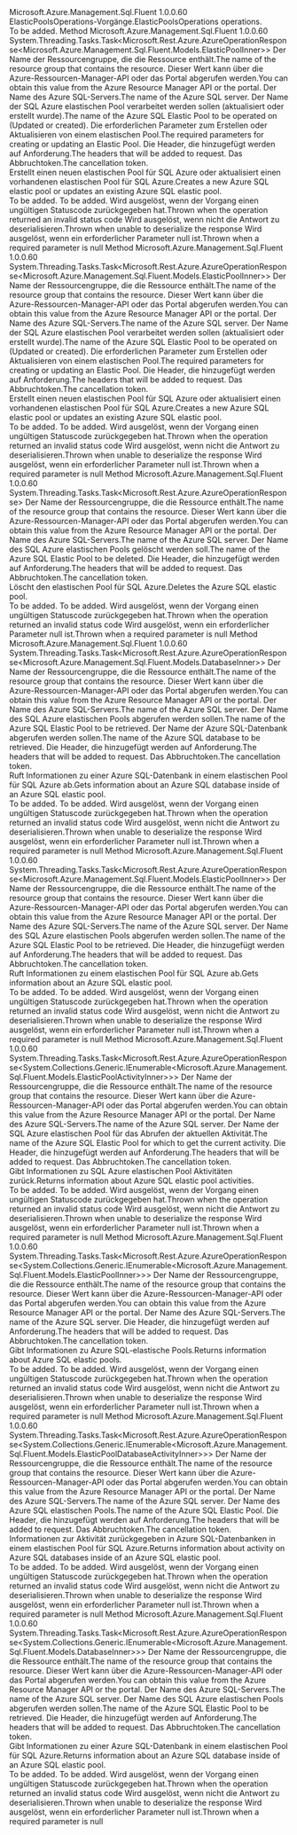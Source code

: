 <Type Name="IElasticPoolsOperations" FullName="Microsoft.Azure.Management.Sql.Fluent.IElasticPoolsOperations">
  <TypeSignature Language="C#" Value="public interface IElasticPoolsOperations" />
  <TypeSignature Language="ILAsm" Value=".class public interface auto ansi abstract IElasticPoolsOperations" />
  <TypeSignature Language="DocId" Value="T:Microsoft.Azure.Management.Sql.Fluent.IElasticPoolsOperations" />
  <TypeSignature Language="VB.NET" Value="Public Interface IElasticPoolsOperations" />
  <TypeSignature Language="F#" Value="type IElasticPoolsOperations = interface" />
  <AssemblyInfo>
    <AssemblyName>Microsoft.Azure.Management.Sql.Fluent</AssemblyName>
    <AssemblyVersion>1.0.0.60</AssemblyVersion>
  </AssemblyInfo>
  <Interfaces />
  <Docs>
    <summary>
            <span data-ttu-id="c2452-101">ElasticPoolsOperations-Vorgänge.</span><span class="sxs-lookup"><span data-stu-id="c2452-101">ElasticPoolsOperations operations.</span></span>
            </summary>
    <remarks>To be added.</remarks>
  </Docs>
  <Members>
    <Member MemberName="BeginCreateOrUpdateWithHttpMessagesAsync">
      <MemberSignature Language="C#" Value="public System.Threading.Tasks.Task&lt;Microsoft.Rest.Azure.AzureOperationResponse&lt;Microsoft.Azure.Management.Sql.Fluent.Models.ElasticPoolInner&gt;&gt; BeginCreateOrUpdateWithHttpMessagesAsync (string resourceGroupName, string serverName, string elasticPoolName, Microsoft.Azure.Management.Sql.Fluent.Models.ElasticPoolInner parameters, System.Collections.Generic.Dictionary&lt;string,System.Collections.Generic.List&lt;string&gt;&gt; customHeaders = null, System.Threading.CancellationToken cancellationToken = null);" />
      <MemberSignature Language="ILAsm" Value=".method public hidebysig newslot virtual instance class System.Threading.Tasks.Task`1&lt;class Microsoft.Rest.Azure.AzureOperationResponse`1&lt;class Microsoft.Azure.Management.Sql.Fluent.Models.ElasticPoolInner&gt;&gt; BeginCreateOrUpdateWithHttpMessagesAsync(string resourceGroupName, string serverName, string elasticPoolName, class Microsoft.Azure.Management.Sql.Fluent.Models.ElasticPoolInner parameters, class System.Collections.Generic.Dictionary`2&lt;string, class System.Collections.Generic.List`1&lt;string&gt;&gt; customHeaders, valuetype System.Threading.CancellationToken cancellationToken) cil managed" />
      <MemberSignature Language="DocId" Value="M:Microsoft.Azure.Management.Sql.Fluent.IElasticPoolsOperations.BeginCreateOrUpdateWithHttpMessagesAsync(System.String,System.String,System.String,Microsoft.Azure.Management.Sql.Fluent.Models.ElasticPoolInner,System.Collections.Generic.Dictionary{System.String,System.Collections.Generic.List{System.String}},System.Threading.CancellationToken)" />
      <MemberSignature Language="F#" Value="abstract member BeginCreateOrUpdateWithHttpMessagesAsync : string * string * string * Microsoft.Azure.Management.Sql.Fluent.Models.ElasticPoolInner * System.Collections.Generic.Dictionary&lt;string, System.Collections.Generic.List&lt;string&gt;&gt; * System.Threading.CancellationToken -&gt; System.Threading.Tasks.Task&lt;Microsoft.Rest.Azure.AzureOperationResponse&lt;Microsoft.Azure.Management.Sql.Fluent.Models.ElasticPoolInner&gt;&gt;" Usage="iElasticPoolsOperations.BeginCreateOrUpdateWithHttpMessagesAsync (resourceGroupName, serverName, elasticPoolName, parameters, customHeaders, cancellationToken)" />
      <MemberType>Method</MemberType>
      <AssemblyInfo>
        <AssemblyName>Microsoft.Azure.Management.Sql.Fluent</AssemblyName>
        <AssemblyVersion>1.0.0.60</AssemblyVersion>
      </AssemblyInfo>
      <ReturnValue>
        <ReturnType>System.Threading.Tasks.Task&lt;Microsoft.Rest.Azure.AzureOperationResponse&lt;Microsoft.Azure.Management.Sql.Fluent.Models.ElasticPoolInner&gt;&gt;</ReturnType>
      </ReturnValue>
      <Parameters>
        <Parameter Name="resourceGroupName" Type="System.String" />
        <Parameter Name="serverName" Type="System.String" />
        <Parameter Name="elasticPoolName" Type="System.String" />
        <Parameter Name="parameters" Type="Microsoft.Azure.Management.Sql.Fluent.Models.ElasticPoolInner" />
        <Parameter Name="customHeaders" Type="System.Collections.Generic.Dictionary&lt;System.String,System.Collections.Generic.List&lt;System.String&gt;&gt;" />
        <Parameter Name="cancellationToken" Type="System.Threading.CancellationToken" />
      </Parameters>
      <Docs>
        <param name="resourceGroupName">
            <span data-ttu-id="c2452-102">Der Name der Ressourcengruppe, die die Ressource enthält.</span><span class="sxs-lookup"><span data-stu-id="c2452-102">The name of the resource group that contains the resource.</span></span> <span data-ttu-id="c2452-103">Dieser Wert kann über die Azure-Ressourcen-Manager-API oder das Portal abgerufen werden.</span><span class="sxs-lookup"><span data-stu-id="c2452-103">You can obtain this value from the Azure Resource Manager API or the portal.</span></span>
            </param>
        <param name="serverName">
            <span data-ttu-id="c2452-104">Der Name des Azure SQL-Servers.</span><span class="sxs-lookup"><span data-stu-id="c2452-104">The name of the Azure SQL server.</span></span>
            </param>
        <param name="elasticPoolName">
            <span data-ttu-id="c2452-105">Der Name der SQL Azure elastischen Pool verarbeitet werden sollen (aktualisiert oder erstellt wurde).</span><span class="sxs-lookup"><span data-stu-id="c2452-105">The name of the Azure SQL Elastic Pool to be operated on (Updated or created).</span></span>
            </param>
        <param name="parameters">
            <span data-ttu-id="c2452-106">Die erforderlichen Parameter zum Erstellen oder Aktualisieren von einem elastischen Pool.</span><span class="sxs-lookup"><span data-stu-id="c2452-106">The required parameters for creating or updating an Elastic Pool.</span></span>
            </param>
        <param name="customHeaders">
            <span data-ttu-id="c2452-107">Die Header, die hinzugefügt werden auf Anforderung.</span><span class="sxs-lookup"><span data-stu-id="c2452-107">The headers that will be added to request.</span></span>
            </param>
        <param name="cancellationToken">
            <span data-ttu-id="c2452-108">Das Abbruchtoken.</span><span class="sxs-lookup"><span data-stu-id="c2452-108">The cancellation token.</span></span>
            </param>
        <summary>
            <span data-ttu-id="c2452-109">Erstellt einen neuen elastischen Pool für SQL Azure oder aktualisiert einen vorhandenen elastischen Pool für SQL Azure.</span><span class="sxs-lookup"><span data-stu-id="c2452-109">Creates a new Azure SQL elastic pool or updates an existing Azure SQL elastic pool.</span></span>
            </summary>
        <returns>To be added.</returns>
        <remarks>To be added.</remarks>
        <exception cref="T:Microsoft.Rest.Azure.CloudException">
            <span data-ttu-id="c2452-110">Wird ausgelöst, wenn der Vorgang einen ungültigen Statuscode zurückgegeben hat.</span><span class="sxs-lookup"><span data-stu-id="c2452-110">Thrown when the operation returned an invalid status code</span></span>
            </exception>
        <exception cref="T:Microsoft.Rest.SerializationException">
            <span data-ttu-id="c2452-111">Wird ausgelöst, wenn nicht die Antwort zu deserialisieren.</span><span class="sxs-lookup"><span data-stu-id="c2452-111">Thrown when unable to deserialize the response</span></span>
            </exception>
        <exception cref="T:Microsoft.Rest.ValidationException">
            <span data-ttu-id="c2452-112">Wird ausgelöst, wenn ein erforderlicher Parameter null ist.</span><span class="sxs-lookup"><span data-stu-id="c2452-112">Thrown when a required parameter is null</span></span>
            </exception>
      </Docs>
    </Member>
    <Member MemberName="CreateOrUpdateWithHttpMessagesAsync">
      <MemberSignature Language="C#" Value="public System.Threading.Tasks.Task&lt;Microsoft.Rest.Azure.AzureOperationResponse&lt;Microsoft.Azure.Management.Sql.Fluent.Models.ElasticPoolInner&gt;&gt; CreateOrUpdateWithHttpMessagesAsync (string resourceGroupName, string serverName, string elasticPoolName, Microsoft.Azure.Management.Sql.Fluent.Models.ElasticPoolInner parameters, System.Collections.Generic.Dictionary&lt;string,System.Collections.Generic.List&lt;string&gt;&gt; customHeaders = null, System.Threading.CancellationToken cancellationToken = null);" />
      <MemberSignature Language="ILAsm" Value=".method public hidebysig newslot virtual instance class System.Threading.Tasks.Task`1&lt;class Microsoft.Rest.Azure.AzureOperationResponse`1&lt;class Microsoft.Azure.Management.Sql.Fluent.Models.ElasticPoolInner&gt;&gt; CreateOrUpdateWithHttpMessagesAsync(string resourceGroupName, string serverName, string elasticPoolName, class Microsoft.Azure.Management.Sql.Fluent.Models.ElasticPoolInner parameters, class System.Collections.Generic.Dictionary`2&lt;string, class System.Collections.Generic.List`1&lt;string&gt;&gt; customHeaders, valuetype System.Threading.CancellationToken cancellationToken) cil managed" />
      <MemberSignature Language="DocId" Value="M:Microsoft.Azure.Management.Sql.Fluent.IElasticPoolsOperations.CreateOrUpdateWithHttpMessagesAsync(System.String,System.String,System.String,Microsoft.Azure.Management.Sql.Fluent.Models.ElasticPoolInner,System.Collections.Generic.Dictionary{System.String,System.Collections.Generic.List{System.String}},System.Threading.CancellationToken)" />
      <MemberSignature Language="F#" Value="abstract member CreateOrUpdateWithHttpMessagesAsync : string * string * string * Microsoft.Azure.Management.Sql.Fluent.Models.ElasticPoolInner * System.Collections.Generic.Dictionary&lt;string, System.Collections.Generic.List&lt;string&gt;&gt; * System.Threading.CancellationToken -&gt; System.Threading.Tasks.Task&lt;Microsoft.Rest.Azure.AzureOperationResponse&lt;Microsoft.Azure.Management.Sql.Fluent.Models.ElasticPoolInner&gt;&gt;" Usage="iElasticPoolsOperations.CreateOrUpdateWithHttpMessagesAsync (resourceGroupName, serverName, elasticPoolName, parameters, customHeaders, cancellationToken)" />
      <MemberType>Method</MemberType>
      <AssemblyInfo>
        <AssemblyName>Microsoft.Azure.Management.Sql.Fluent</AssemblyName>
        <AssemblyVersion>1.0.0.60</AssemblyVersion>
      </AssemblyInfo>
      <ReturnValue>
        <ReturnType>System.Threading.Tasks.Task&lt;Microsoft.Rest.Azure.AzureOperationResponse&lt;Microsoft.Azure.Management.Sql.Fluent.Models.ElasticPoolInner&gt;&gt;</ReturnType>
      </ReturnValue>
      <Parameters>
        <Parameter Name="resourceGroupName" Type="System.String" />
        <Parameter Name="serverName" Type="System.String" />
        <Parameter Name="elasticPoolName" Type="System.String" />
        <Parameter Name="parameters" Type="Microsoft.Azure.Management.Sql.Fluent.Models.ElasticPoolInner" />
        <Parameter Name="customHeaders" Type="System.Collections.Generic.Dictionary&lt;System.String,System.Collections.Generic.List&lt;System.String&gt;&gt;" />
        <Parameter Name="cancellationToken" Type="System.Threading.CancellationToken" />
      </Parameters>
      <Docs>
        <param name="resourceGroupName">
            <span data-ttu-id="c2452-113">Der Name der Ressourcengruppe, die die Ressource enthält.</span><span class="sxs-lookup"><span data-stu-id="c2452-113">The name of the resource group that contains the resource.</span></span> <span data-ttu-id="c2452-114">Dieser Wert kann über die Azure-Ressourcen-Manager-API oder das Portal abgerufen werden.</span><span class="sxs-lookup"><span data-stu-id="c2452-114">You can obtain this value from the Azure Resource Manager API or the portal.</span></span>
            </param>
        <param name="serverName">
            <span data-ttu-id="c2452-115">Der Name des Azure SQL-Servers.</span><span class="sxs-lookup"><span data-stu-id="c2452-115">The name of the Azure SQL server.</span></span>
            </param>
        <param name="elasticPoolName">
            <span data-ttu-id="c2452-116">Der Name der SQL Azure elastischen Pool verarbeitet werden sollen (aktualisiert oder erstellt wurde).</span><span class="sxs-lookup"><span data-stu-id="c2452-116">The name of the Azure SQL Elastic Pool to be operated on (Updated or created).</span></span>
            </param>
        <param name="parameters">
            <span data-ttu-id="c2452-117">Die erforderlichen Parameter zum Erstellen oder Aktualisieren von einem elastischen Pool.</span><span class="sxs-lookup"><span data-stu-id="c2452-117">The required parameters for creating or updating an Elastic Pool.</span></span>
            </param>
        <param name="customHeaders">
            <span data-ttu-id="c2452-118">Die Header, die hinzugefügt werden auf Anforderung.</span><span class="sxs-lookup"><span data-stu-id="c2452-118">The headers that will be added to request.</span></span>
            </param>
        <param name="cancellationToken">
            <span data-ttu-id="c2452-119">Das Abbruchtoken.</span><span class="sxs-lookup"><span data-stu-id="c2452-119">The cancellation token.</span></span>
            </param>
        <summary>
            <span data-ttu-id="c2452-120">Erstellt einen neuen elastischen Pool für SQL Azure oder aktualisiert einen vorhandenen elastischen Pool für SQL Azure.</span><span class="sxs-lookup"><span data-stu-id="c2452-120">Creates a new Azure SQL elastic pool or updates an existing Azure SQL elastic pool.</span></span>
            </summary>
        <returns>To be added.</returns>
        <remarks>To be added.</remarks>
        <exception cref="T:Microsoft.Rest.Azure.CloudException">
            <span data-ttu-id="c2452-121">Wird ausgelöst, wenn der Vorgang einen ungültigen Statuscode zurückgegeben hat.</span><span class="sxs-lookup"><span data-stu-id="c2452-121">Thrown when the operation returned an invalid status code</span></span>
            </exception>
        <exception cref="T:Microsoft.Rest.SerializationException">
            <span data-ttu-id="c2452-122">Wird ausgelöst, wenn nicht die Antwort zu deserialisieren.</span><span class="sxs-lookup"><span data-stu-id="c2452-122">Thrown when unable to deserialize the response</span></span>
            </exception>
        <exception cref="T:Microsoft.Rest.ValidationException">
            <span data-ttu-id="c2452-123">Wird ausgelöst, wenn ein erforderlicher Parameter null ist.</span><span class="sxs-lookup"><span data-stu-id="c2452-123">Thrown when a required parameter is null</span></span>
            </exception>
      </Docs>
    </Member>
    <Member MemberName="DeleteWithHttpMessagesAsync">
      <MemberSignature Language="C#" Value="public System.Threading.Tasks.Task&lt;Microsoft.Rest.Azure.AzureOperationResponse&gt; DeleteWithHttpMessagesAsync (string resourceGroupName, string serverName, string elasticPoolName, System.Collections.Generic.Dictionary&lt;string,System.Collections.Generic.List&lt;string&gt;&gt; customHeaders = null, System.Threading.CancellationToken cancellationToken = null);" />
      <MemberSignature Language="ILAsm" Value=".method public hidebysig newslot virtual instance class System.Threading.Tasks.Task`1&lt;class Microsoft.Rest.Azure.AzureOperationResponse&gt; DeleteWithHttpMessagesAsync(string resourceGroupName, string serverName, string elasticPoolName, class System.Collections.Generic.Dictionary`2&lt;string, class System.Collections.Generic.List`1&lt;string&gt;&gt; customHeaders, valuetype System.Threading.CancellationToken cancellationToken) cil managed" />
      <MemberSignature Language="DocId" Value="M:Microsoft.Azure.Management.Sql.Fluent.IElasticPoolsOperations.DeleteWithHttpMessagesAsync(System.String,System.String,System.String,System.Collections.Generic.Dictionary{System.String,System.Collections.Generic.List{System.String}},System.Threading.CancellationToken)" />
      <MemberSignature Language="F#" Value="abstract member DeleteWithHttpMessagesAsync : string * string * string * System.Collections.Generic.Dictionary&lt;string, System.Collections.Generic.List&lt;string&gt;&gt; * System.Threading.CancellationToken -&gt; System.Threading.Tasks.Task&lt;Microsoft.Rest.Azure.AzureOperationResponse&gt;" Usage="iElasticPoolsOperations.DeleteWithHttpMessagesAsync (resourceGroupName, serverName, elasticPoolName, customHeaders, cancellationToken)" />
      <MemberType>Method</MemberType>
      <AssemblyInfo>
        <AssemblyName>Microsoft.Azure.Management.Sql.Fluent</AssemblyName>
        <AssemblyVersion>1.0.0.60</AssemblyVersion>
      </AssemblyInfo>
      <ReturnValue>
        <ReturnType>System.Threading.Tasks.Task&lt;Microsoft.Rest.Azure.AzureOperationResponse&gt;</ReturnType>
      </ReturnValue>
      <Parameters>
        <Parameter Name="resourceGroupName" Type="System.String" />
        <Parameter Name="serverName" Type="System.String" />
        <Parameter Name="elasticPoolName" Type="System.String" />
        <Parameter Name="customHeaders" Type="System.Collections.Generic.Dictionary&lt;System.String,System.Collections.Generic.List&lt;System.String&gt;&gt;" />
        <Parameter Name="cancellationToken" Type="System.Threading.CancellationToken" />
      </Parameters>
      <Docs>
        <param name="resourceGroupName">
            <span data-ttu-id="c2452-124">Der Name der Ressourcengruppe, die die Ressource enthält.</span><span class="sxs-lookup"><span data-stu-id="c2452-124">The name of the resource group that contains the resource.</span></span> <span data-ttu-id="c2452-125">Dieser Wert kann über die Azure-Ressourcen-Manager-API oder das Portal abgerufen werden.</span><span class="sxs-lookup"><span data-stu-id="c2452-125">You can obtain this value from the Azure Resource Manager API or the portal.</span></span>
            </param>
        <param name="serverName">
            <span data-ttu-id="c2452-126">Der Name des Azure SQL-Servers.</span><span class="sxs-lookup"><span data-stu-id="c2452-126">The name of the Azure SQL server.</span></span>
            </param>
        <param name="elasticPoolName">
            <span data-ttu-id="c2452-127">Der Name des SQL Azure elastischen Pools gelöscht werden soll.</span><span class="sxs-lookup"><span data-stu-id="c2452-127">The name of the Azure SQL Elastic Pool to be deleted.</span></span>
            </param>
        <param name="customHeaders">
            <span data-ttu-id="c2452-128">Die Header, die hinzugefügt werden auf Anforderung.</span><span class="sxs-lookup"><span data-stu-id="c2452-128">The headers that will be added to request.</span></span>
            </param>
        <param name="cancellationToken">
            <span data-ttu-id="c2452-129">Das Abbruchtoken.</span><span class="sxs-lookup"><span data-stu-id="c2452-129">The cancellation token.</span></span>
            </param>
        <summary>
            <span data-ttu-id="c2452-130">Löscht den elastischen Pool für SQL Azure.</span><span class="sxs-lookup"><span data-stu-id="c2452-130">Deletes the Azure SQL elastic pool.</span></span>
            </summary>
        <returns>To be added.</returns>
        <remarks>To be added.</remarks>
        <exception cref="T:Microsoft.Rest.Azure.CloudException">
            <span data-ttu-id="c2452-131">Wird ausgelöst, wenn der Vorgang einen ungültigen Statuscode zurückgegeben hat.</span><span class="sxs-lookup"><span data-stu-id="c2452-131">Thrown when the operation returned an invalid status code</span></span>
            </exception>
        <exception cref="T:Microsoft.Rest.ValidationException">
            <span data-ttu-id="c2452-132">Wird ausgelöst, wenn ein erforderlicher Parameter null ist.</span><span class="sxs-lookup"><span data-stu-id="c2452-132">Thrown when a required parameter is null</span></span>
            </exception>
      </Docs>
    </Member>
    <Member MemberName="GetDatabaseWithHttpMessagesAsync">
      <MemberSignature Language="C#" Value="public System.Threading.Tasks.Task&lt;Microsoft.Rest.Azure.AzureOperationResponse&lt;Microsoft.Azure.Management.Sql.Fluent.Models.DatabaseInner&gt;&gt; GetDatabaseWithHttpMessagesAsync (string resourceGroupName, string serverName, string elasticPoolName, string databaseName, System.Collections.Generic.Dictionary&lt;string,System.Collections.Generic.List&lt;string&gt;&gt; customHeaders = null, System.Threading.CancellationToken cancellationToken = null);" />
      <MemberSignature Language="ILAsm" Value=".method public hidebysig newslot virtual instance class System.Threading.Tasks.Task`1&lt;class Microsoft.Rest.Azure.AzureOperationResponse`1&lt;class Microsoft.Azure.Management.Sql.Fluent.Models.DatabaseInner&gt;&gt; GetDatabaseWithHttpMessagesAsync(string resourceGroupName, string serverName, string elasticPoolName, string databaseName, class System.Collections.Generic.Dictionary`2&lt;string, class System.Collections.Generic.List`1&lt;string&gt;&gt; customHeaders, valuetype System.Threading.CancellationToken cancellationToken) cil managed" />
      <MemberSignature Language="DocId" Value="M:Microsoft.Azure.Management.Sql.Fluent.IElasticPoolsOperations.GetDatabaseWithHttpMessagesAsync(System.String,System.String,System.String,System.String,System.Collections.Generic.Dictionary{System.String,System.Collections.Generic.List{System.String}},System.Threading.CancellationToken)" />
      <MemberSignature Language="F#" Value="abstract member GetDatabaseWithHttpMessagesAsync : string * string * string * string * System.Collections.Generic.Dictionary&lt;string, System.Collections.Generic.List&lt;string&gt;&gt; * System.Threading.CancellationToken -&gt; System.Threading.Tasks.Task&lt;Microsoft.Rest.Azure.AzureOperationResponse&lt;Microsoft.Azure.Management.Sql.Fluent.Models.DatabaseInner&gt;&gt;" Usage="iElasticPoolsOperations.GetDatabaseWithHttpMessagesAsync (resourceGroupName, serverName, elasticPoolName, databaseName, customHeaders, cancellationToken)" />
      <MemberType>Method</MemberType>
      <AssemblyInfo>
        <AssemblyName>Microsoft.Azure.Management.Sql.Fluent</AssemblyName>
        <AssemblyVersion>1.0.0.60</AssemblyVersion>
      </AssemblyInfo>
      <ReturnValue>
        <ReturnType>System.Threading.Tasks.Task&lt;Microsoft.Rest.Azure.AzureOperationResponse&lt;Microsoft.Azure.Management.Sql.Fluent.Models.DatabaseInner&gt;&gt;</ReturnType>
      </ReturnValue>
      <Parameters>
        <Parameter Name="resourceGroupName" Type="System.String" />
        <Parameter Name="serverName" Type="System.String" />
        <Parameter Name="elasticPoolName" Type="System.String" />
        <Parameter Name="databaseName" Type="System.String" />
        <Parameter Name="customHeaders" Type="System.Collections.Generic.Dictionary&lt;System.String,System.Collections.Generic.List&lt;System.String&gt;&gt;" />
        <Parameter Name="cancellationToken" Type="System.Threading.CancellationToken" />
      </Parameters>
      <Docs>
        <param name="resourceGroupName">
            <span data-ttu-id="c2452-133">Der Name der Ressourcengruppe, die die Ressource enthält.</span><span class="sxs-lookup"><span data-stu-id="c2452-133">The name of the resource group that contains the resource.</span></span> <span data-ttu-id="c2452-134">Dieser Wert kann über die Azure-Ressourcen-Manager-API oder das Portal abgerufen werden.</span><span class="sxs-lookup"><span data-stu-id="c2452-134">You can obtain this value from the Azure Resource Manager API or the portal.</span></span>
            </param>
        <param name="serverName">
            <span data-ttu-id="c2452-135">Der Name des Azure SQL-Servers.</span><span class="sxs-lookup"><span data-stu-id="c2452-135">The name of the Azure SQL server.</span></span>
            </param>
        <param name="elasticPoolName">
            <span data-ttu-id="c2452-136">Der Name des SQL Azure elastischen Pools abgerufen werden sollen.</span><span class="sxs-lookup"><span data-stu-id="c2452-136">The name of the Azure SQL Elastic Pool to be retrieved.</span></span>
            </param>
        <param name="databaseName">
            <span data-ttu-id="c2452-137">Der Name der Azure SQL-Datenbank abgerufen werden sollen.</span><span class="sxs-lookup"><span data-stu-id="c2452-137">The name of the Azure SQL database to be retrieved.</span></span>
            </param>
        <param name="customHeaders">
            <span data-ttu-id="c2452-138">Die Header, die hinzugefügt werden auf Anforderung.</span><span class="sxs-lookup"><span data-stu-id="c2452-138">The headers that will be added to request.</span></span>
            </param>
        <param name="cancellationToken">
            <span data-ttu-id="c2452-139">Das Abbruchtoken.</span><span class="sxs-lookup"><span data-stu-id="c2452-139">The cancellation token.</span></span>
            </param>
        <summary>
            <span data-ttu-id="c2452-140">Ruft Informationen zu einer Azure SQL-Datenbank in einem elastischen Pool für SQL Azure ab.</span><span class="sxs-lookup"><span data-stu-id="c2452-140">Gets information about an Azure SQL database inside of an Azure SQL elastic pool.</span></span>
            </summary>
        <returns>To be added.</returns>
        <remarks>To be added.</remarks>
        <exception cref="T:Microsoft.Rest.Azure.CloudException">
            <span data-ttu-id="c2452-141">Wird ausgelöst, wenn der Vorgang einen ungültigen Statuscode zurückgegeben hat.</span><span class="sxs-lookup"><span data-stu-id="c2452-141">Thrown when the operation returned an invalid status code</span></span>
            </exception>
        <exception cref="T:Microsoft.Rest.SerializationException">
            <span data-ttu-id="c2452-142">Wird ausgelöst, wenn nicht die Antwort zu deserialisieren.</span><span class="sxs-lookup"><span data-stu-id="c2452-142">Thrown when unable to deserialize the response</span></span>
            </exception>
        <exception cref="T:Microsoft.Rest.ValidationException">
            <span data-ttu-id="c2452-143">Wird ausgelöst, wenn ein erforderlicher Parameter null ist.</span><span class="sxs-lookup"><span data-stu-id="c2452-143">Thrown when a required parameter is null</span></span>
            </exception>
      </Docs>
    </Member>
    <Member MemberName="GetWithHttpMessagesAsync">
      <MemberSignature Language="C#" Value="public System.Threading.Tasks.Task&lt;Microsoft.Rest.Azure.AzureOperationResponse&lt;Microsoft.Azure.Management.Sql.Fluent.Models.ElasticPoolInner&gt;&gt; GetWithHttpMessagesAsync (string resourceGroupName, string serverName, string elasticPoolName, System.Collections.Generic.Dictionary&lt;string,System.Collections.Generic.List&lt;string&gt;&gt; customHeaders = null, System.Threading.CancellationToken cancellationToken = null);" />
      <MemberSignature Language="ILAsm" Value=".method public hidebysig newslot virtual instance class System.Threading.Tasks.Task`1&lt;class Microsoft.Rest.Azure.AzureOperationResponse`1&lt;class Microsoft.Azure.Management.Sql.Fluent.Models.ElasticPoolInner&gt;&gt; GetWithHttpMessagesAsync(string resourceGroupName, string serverName, string elasticPoolName, class System.Collections.Generic.Dictionary`2&lt;string, class System.Collections.Generic.List`1&lt;string&gt;&gt; customHeaders, valuetype System.Threading.CancellationToken cancellationToken) cil managed" />
      <MemberSignature Language="DocId" Value="M:Microsoft.Azure.Management.Sql.Fluent.IElasticPoolsOperations.GetWithHttpMessagesAsync(System.String,System.String,System.String,System.Collections.Generic.Dictionary{System.String,System.Collections.Generic.List{System.String}},System.Threading.CancellationToken)" />
      <MemberSignature Language="F#" Value="abstract member GetWithHttpMessagesAsync : string * string * string * System.Collections.Generic.Dictionary&lt;string, System.Collections.Generic.List&lt;string&gt;&gt; * System.Threading.CancellationToken -&gt; System.Threading.Tasks.Task&lt;Microsoft.Rest.Azure.AzureOperationResponse&lt;Microsoft.Azure.Management.Sql.Fluent.Models.ElasticPoolInner&gt;&gt;" Usage="iElasticPoolsOperations.GetWithHttpMessagesAsync (resourceGroupName, serverName, elasticPoolName, customHeaders, cancellationToken)" />
      <MemberType>Method</MemberType>
      <AssemblyInfo>
        <AssemblyName>Microsoft.Azure.Management.Sql.Fluent</AssemblyName>
        <AssemblyVersion>1.0.0.60</AssemblyVersion>
      </AssemblyInfo>
      <ReturnValue>
        <ReturnType>System.Threading.Tasks.Task&lt;Microsoft.Rest.Azure.AzureOperationResponse&lt;Microsoft.Azure.Management.Sql.Fluent.Models.ElasticPoolInner&gt;&gt;</ReturnType>
      </ReturnValue>
      <Parameters>
        <Parameter Name="resourceGroupName" Type="System.String" />
        <Parameter Name="serverName" Type="System.String" />
        <Parameter Name="elasticPoolName" Type="System.String" />
        <Parameter Name="customHeaders" Type="System.Collections.Generic.Dictionary&lt;System.String,System.Collections.Generic.List&lt;System.String&gt;&gt;" />
        <Parameter Name="cancellationToken" Type="System.Threading.CancellationToken" />
      </Parameters>
      <Docs>
        <param name="resourceGroupName">
            <span data-ttu-id="c2452-144">Der Name der Ressourcengruppe, die die Ressource enthält.</span><span class="sxs-lookup"><span data-stu-id="c2452-144">The name of the resource group that contains the resource.</span></span> <span data-ttu-id="c2452-145">Dieser Wert kann über die Azure-Ressourcen-Manager-API oder das Portal abgerufen werden.</span><span class="sxs-lookup"><span data-stu-id="c2452-145">You can obtain this value from the Azure Resource Manager API or the portal.</span></span>
            </param>
        <param name="serverName">
            <span data-ttu-id="c2452-146">Der Name des Azure SQL-Servers.</span><span class="sxs-lookup"><span data-stu-id="c2452-146">The name of the Azure SQL server.</span></span>
            </param>
        <param name="elasticPoolName">
            <span data-ttu-id="c2452-147">Der Name des SQL Azure elastischen Pools abgerufen werden sollen.</span><span class="sxs-lookup"><span data-stu-id="c2452-147">The name of the Azure SQL Elastic Pool to be retrieved.</span></span>
            </param>
        <param name="customHeaders">
            <span data-ttu-id="c2452-148">Die Header, die hinzugefügt werden auf Anforderung.</span><span class="sxs-lookup"><span data-stu-id="c2452-148">The headers that will be added to request.</span></span>
            </param>
        <param name="cancellationToken">
            <span data-ttu-id="c2452-149">Das Abbruchtoken.</span><span class="sxs-lookup"><span data-stu-id="c2452-149">The cancellation token.</span></span>
            </param>
        <summary>
            <span data-ttu-id="c2452-150">Ruft Informationen zu einem elastischen Pool für SQL Azure ab.</span><span class="sxs-lookup"><span data-stu-id="c2452-150">Gets information about an Azure SQL elastic pool.</span></span>
            </summary>
        <returns>To be added.</returns>
        <remarks>To be added.</remarks>
        <exception cref="T:Microsoft.Rest.Azure.CloudException">
            <span data-ttu-id="c2452-151">Wird ausgelöst, wenn der Vorgang einen ungültigen Statuscode zurückgegeben hat.</span><span class="sxs-lookup"><span data-stu-id="c2452-151">Thrown when the operation returned an invalid status code</span></span>
            </exception>
        <exception cref="T:Microsoft.Rest.SerializationException">
            <span data-ttu-id="c2452-152">Wird ausgelöst, wenn nicht die Antwort zu deserialisieren.</span><span class="sxs-lookup"><span data-stu-id="c2452-152">Thrown when unable to deserialize the response</span></span>
            </exception>
        <exception cref="T:Microsoft.Rest.ValidationException">
            <span data-ttu-id="c2452-153">Wird ausgelöst, wenn ein erforderlicher Parameter null ist.</span><span class="sxs-lookup"><span data-stu-id="c2452-153">Thrown when a required parameter is null</span></span>
            </exception>
      </Docs>
    </Member>
    <Member MemberName="ListActivityWithHttpMessagesAsync">
      <MemberSignature Language="C#" Value="public System.Threading.Tasks.Task&lt;Microsoft.Rest.Azure.AzureOperationResponse&lt;System.Collections.Generic.IEnumerable&lt;Microsoft.Azure.Management.Sql.Fluent.Models.ElasticPoolActivityInner&gt;&gt;&gt; ListActivityWithHttpMessagesAsync (string resourceGroupName, string serverName, string elasticPoolName, System.Collections.Generic.Dictionary&lt;string,System.Collections.Generic.List&lt;string&gt;&gt; customHeaders = null, System.Threading.CancellationToken cancellationToken = null);" />
      <MemberSignature Language="ILAsm" Value=".method public hidebysig newslot virtual instance class System.Threading.Tasks.Task`1&lt;class Microsoft.Rest.Azure.AzureOperationResponse`1&lt;class System.Collections.Generic.IEnumerable`1&lt;class Microsoft.Azure.Management.Sql.Fluent.Models.ElasticPoolActivityInner&gt;&gt;&gt; ListActivityWithHttpMessagesAsync(string resourceGroupName, string serverName, string elasticPoolName, class System.Collections.Generic.Dictionary`2&lt;string, class System.Collections.Generic.List`1&lt;string&gt;&gt; customHeaders, valuetype System.Threading.CancellationToken cancellationToken) cil managed" />
      <MemberSignature Language="DocId" Value="M:Microsoft.Azure.Management.Sql.Fluent.IElasticPoolsOperations.ListActivityWithHttpMessagesAsync(System.String,System.String,System.String,System.Collections.Generic.Dictionary{System.String,System.Collections.Generic.List{System.String}},System.Threading.CancellationToken)" />
      <MemberSignature Language="F#" Value="abstract member ListActivityWithHttpMessagesAsync : string * string * string * System.Collections.Generic.Dictionary&lt;string, System.Collections.Generic.List&lt;string&gt;&gt; * System.Threading.CancellationToken -&gt; System.Threading.Tasks.Task&lt;Microsoft.Rest.Azure.AzureOperationResponse&lt;seq&lt;Microsoft.Azure.Management.Sql.Fluent.Models.ElasticPoolActivityInner&gt;&gt;&gt;" Usage="iElasticPoolsOperations.ListActivityWithHttpMessagesAsync (resourceGroupName, serverName, elasticPoolName, customHeaders, cancellationToken)" />
      <MemberType>Method</MemberType>
      <AssemblyInfo>
        <AssemblyName>Microsoft.Azure.Management.Sql.Fluent</AssemblyName>
        <AssemblyVersion>1.0.0.60</AssemblyVersion>
      </AssemblyInfo>
      <ReturnValue>
        <ReturnType>System.Threading.Tasks.Task&lt;Microsoft.Rest.Azure.AzureOperationResponse&lt;System.Collections.Generic.IEnumerable&lt;Microsoft.Azure.Management.Sql.Fluent.Models.ElasticPoolActivityInner&gt;&gt;&gt;</ReturnType>
      </ReturnValue>
      <Parameters>
        <Parameter Name="resourceGroupName" Type="System.String" />
        <Parameter Name="serverName" Type="System.String" />
        <Parameter Name="elasticPoolName" Type="System.String" />
        <Parameter Name="customHeaders" Type="System.Collections.Generic.Dictionary&lt;System.String,System.Collections.Generic.List&lt;System.String&gt;&gt;" />
        <Parameter Name="cancellationToken" Type="System.Threading.CancellationToken" />
      </Parameters>
      <Docs>
        <param name="resourceGroupName">
            <span data-ttu-id="c2452-154">Der Name der Ressourcengruppe, die die Ressource enthält.</span><span class="sxs-lookup"><span data-stu-id="c2452-154">The name of the resource group that contains the resource.</span></span> <span data-ttu-id="c2452-155">Dieser Wert kann über die Azure-Ressourcen-Manager-API oder das Portal abgerufen werden.</span><span class="sxs-lookup"><span data-stu-id="c2452-155">You can obtain this value from the Azure Resource Manager API or the portal.</span></span>
            </param>
        <param name="serverName">
            <span data-ttu-id="c2452-156">Der Name des Azure SQL-Servers.</span><span class="sxs-lookup"><span data-stu-id="c2452-156">The name of the Azure SQL server.</span></span>
            </param>
        <param name="elasticPoolName">
            <span data-ttu-id="c2452-157">Der Name der SQL Azure elastischen Pool für das Abrufen der aktuellen Aktivität.</span><span class="sxs-lookup"><span data-stu-id="c2452-157">The name of the Azure SQL Elastic Pool for which to get the current activity.</span></span>
            </param>
        <param name="customHeaders">
            <span data-ttu-id="c2452-158">Die Header, die hinzugefügt werden auf Anforderung.</span><span class="sxs-lookup"><span data-stu-id="c2452-158">The headers that will be added to request.</span></span>
            </param>
        <param name="cancellationToken">
            <span data-ttu-id="c2452-159">Das Abbruchtoken.</span><span class="sxs-lookup"><span data-stu-id="c2452-159">The cancellation token.</span></span>
            </param>
        <summary>
            <span data-ttu-id="c2452-160">Gibt Informationen zu SQL Azure elastischen Pool Aktivitäten zurück.</span><span class="sxs-lookup"><span data-stu-id="c2452-160">Returns information about Azure SQL elastic pool activities.</span></span>
            </summary>
        <returns>To be added.</returns>
        <remarks>To be added.</remarks>
        <exception cref="T:Microsoft.Rest.Azure.CloudException">
            <span data-ttu-id="c2452-161">Wird ausgelöst, wenn der Vorgang einen ungültigen Statuscode zurückgegeben hat.</span><span class="sxs-lookup"><span data-stu-id="c2452-161">Thrown when the operation returned an invalid status code</span></span>
            </exception>
        <exception cref="T:Microsoft.Rest.SerializationException">
            <span data-ttu-id="c2452-162">Wird ausgelöst, wenn nicht die Antwort zu deserialisieren.</span><span class="sxs-lookup"><span data-stu-id="c2452-162">Thrown when unable to deserialize the response</span></span>
            </exception>
        <exception cref="T:Microsoft.Rest.ValidationException">
            <span data-ttu-id="c2452-163">Wird ausgelöst, wenn ein erforderlicher Parameter null ist.</span><span class="sxs-lookup"><span data-stu-id="c2452-163">Thrown when a required parameter is null</span></span>
            </exception>
      </Docs>
    </Member>
    <Member MemberName="ListByServerWithHttpMessagesAsync">
      <MemberSignature Language="C#" Value="public System.Threading.Tasks.Task&lt;Microsoft.Rest.Azure.AzureOperationResponse&lt;System.Collections.Generic.IEnumerable&lt;Microsoft.Azure.Management.Sql.Fluent.Models.ElasticPoolInner&gt;&gt;&gt; ListByServerWithHttpMessagesAsync (string resourceGroupName, string serverName, System.Collections.Generic.Dictionary&lt;string,System.Collections.Generic.List&lt;string&gt;&gt; customHeaders = null, System.Threading.CancellationToken cancellationToken = null);" />
      <MemberSignature Language="ILAsm" Value=".method public hidebysig newslot virtual instance class System.Threading.Tasks.Task`1&lt;class Microsoft.Rest.Azure.AzureOperationResponse`1&lt;class System.Collections.Generic.IEnumerable`1&lt;class Microsoft.Azure.Management.Sql.Fluent.Models.ElasticPoolInner&gt;&gt;&gt; ListByServerWithHttpMessagesAsync(string resourceGroupName, string serverName, class System.Collections.Generic.Dictionary`2&lt;string, class System.Collections.Generic.List`1&lt;string&gt;&gt; customHeaders, valuetype System.Threading.CancellationToken cancellationToken) cil managed" />
      <MemberSignature Language="DocId" Value="M:Microsoft.Azure.Management.Sql.Fluent.IElasticPoolsOperations.ListByServerWithHttpMessagesAsync(System.String,System.String,System.Collections.Generic.Dictionary{System.String,System.Collections.Generic.List{System.String}},System.Threading.CancellationToken)" />
      <MemberSignature Language="F#" Value="abstract member ListByServerWithHttpMessagesAsync : string * string * System.Collections.Generic.Dictionary&lt;string, System.Collections.Generic.List&lt;string&gt;&gt; * System.Threading.CancellationToken -&gt; System.Threading.Tasks.Task&lt;Microsoft.Rest.Azure.AzureOperationResponse&lt;seq&lt;Microsoft.Azure.Management.Sql.Fluent.Models.ElasticPoolInner&gt;&gt;&gt;" Usage="iElasticPoolsOperations.ListByServerWithHttpMessagesAsync (resourceGroupName, serverName, customHeaders, cancellationToken)" />
      <MemberType>Method</MemberType>
      <AssemblyInfo>
        <AssemblyName>Microsoft.Azure.Management.Sql.Fluent</AssemblyName>
        <AssemblyVersion>1.0.0.60</AssemblyVersion>
      </AssemblyInfo>
      <ReturnValue>
        <ReturnType>System.Threading.Tasks.Task&lt;Microsoft.Rest.Azure.AzureOperationResponse&lt;System.Collections.Generic.IEnumerable&lt;Microsoft.Azure.Management.Sql.Fluent.Models.ElasticPoolInner&gt;&gt;&gt;</ReturnType>
      </ReturnValue>
      <Parameters>
        <Parameter Name="resourceGroupName" Type="System.String" />
        <Parameter Name="serverName" Type="System.String" />
        <Parameter Name="customHeaders" Type="System.Collections.Generic.Dictionary&lt;System.String,System.Collections.Generic.List&lt;System.String&gt;&gt;" />
        <Parameter Name="cancellationToken" Type="System.Threading.CancellationToken" />
      </Parameters>
      <Docs>
        <param name="resourceGroupName">
            <span data-ttu-id="c2452-164">Der Name der Ressourcengruppe, die die Ressource enthält.</span><span class="sxs-lookup"><span data-stu-id="c2452-164">The name of the resource group that contains the resource.</span></span> <span data-ttu-id="c2452-165">Dieser Wert kann über die Azure-Ressourcen-Manager-API oder das Portal abgerufen werden.</span><span class="sxs-lookup"><span data-stu-id="c2452-165">You can obtain this value from the Azure Resource Manager API or the portal.</span></span>
            </param>
        <param name="serverName">
            <span data-ttu-id="c2452-166">Der Name des Azure SQL-Servers.</span><span class="sxs-lookup"><span data-stu-id="c2452-166">The name of the Azure SQL server.</span></span>
            </param>
        <param name="customHeaders">
            <span data-ttu-id="c2452-167">Die Header, die hinzugefügt werden auf Anforderung.</span><span class="sxs-lookup"><span data-stu-id="c2452-167">The headers that will be added to request.</span></span>
            </param>
        <param name="cancellationToken">
            <span data-ttu-id="c2452-168">Das Abbruchtoken.</span><span class="sxs-lookup"><span data-stu-id="c2452-168">The cancellation token.</span></span>
            </param>
        <summary>
            <span data-ttu-id="c2452-169">Gibt Informationen zu Azure SQL-elastische Pools.</span><span class="sxs-lookup"><span data-stu-id="c2452-169">Returns information about Azure SQL elastic pools.</span></span>
            </summary>
        <returns>To be added.</returns>
        <remarks>To be added.</remarks>
        <exception cref="T:Microsoft.Rest.Azure.CloudException">
            <span data-ttu-id="c2452-170">Wird ausgelöst, wenn der Vorgang einen ungültigen Statuscode zurückgegeben hat.</span><span class="sxs-lookup"><span data-stu-id="c2452-170">Thrown when the operation returned an invalid status code</span></span>
            </exception>
        <exception cref="T:Microsoft.Rest.SerializationException">
            <span data-ttu-id="c2452-171">Wird ausgelöst, wenn nicht die Antwort zu deserialisieren.</span><span class="sxs-lookup"><span data-stu-id="c2452-171">Thrown when unable to deserialize the response</span></span>
            </exception>
        <exception cref="T:Microsoft.Rest.ValidationException">
            <span data-ttu-id="c2452-172">Wird ausgelöst, wenn ein erforderlicher Parameter null ist.</span><span class="sxs-lookup"><span data-stu-id="c2452-172">Thrown when a required parameter is null</span></span>
            </exception>
      </Docs>
    </Member>
    <Member MemberName="ListDatabaseActivityWithHttpMessagesAsync">
      <MemberSignature Language="C#" Value="public System.Threading.Tasks.Task&lt;Microsoft.Rest.Azure.AzureOperationResponse&lt;System.Collections.Generic.IEnumerable&lt;Microsoft.Azure.Management.Sql.Fluent.Models.ElasticPoolDatabaseActivityInner&gt;&gt;&gt; ListDatabaseActivityWithHttpMessagesAsync (string resourceGroupName, string serverName, string elasticPoolName, System.Collections.Generic.Dictionary&lt;string,System.Collections.Generic.List&lt;string&gt;&gt; customHeaders = null, System.Threading.CancellationToken cancellationToken = null);" />
      <MemberSignature Language="ILAsm" Value=".method public hidebysig newslot virtual instance class System.Threading.Tasks.Task`1&lt;class Microsoft.Rest.Azure.AzureOperationResponse`1&lt;class System.Collections.Generic.IEnumerable`1&lt;class Microsoft.Azure.Management.Sql.Fluent.Models.ElasticPoolDatabaseActivityInner&gt;&gt;&gt; ListDatabaseActivityWithHttpMessagesAsync(string resourceGroupName, string serverName, string elasticPoolName, class System.Collections.Generic.Dictionary`2&lt;string, class System.Collections.Generic.List`1&lt;string&gt;&gt; customHeaders, valuetype System.Threading.CancellationToken cancellationToken) cil managed" />
      <MemberSignature Language="DocId" Value="M:Microsoft.Azure.Management.Sql.Fluent.IElasticPoolsOperations.ListDatabaseActivityWithHttpMessagesAsync(System.String,System.String,System.String,System.Collections.Generic.Dictionary{System.String,System.Collections.Generic.List{System.String}},System.Threading.CancellationToken)" />
      <MemberSignature Language="F#" Value="abstract member ListDatabaseActivityWithHttpMessagesAsync : string * string * string * System.Collections.Generic.Dictionary&lt;string, System.Collections.Generic.List&lt;string&gt;&gt; * System.Threading.CancellationToken -&gt; System.Threading.Tasks.Task&lt;Microsoft.Rest.Azure.AzureOperationResponse&lt;seq&lt;Microsoft.Azure.Management.Sql.Fluent.Models.ElasticPoolDatabaseActivityInner&gt;&gt;&gt;" Usage="iElasticPoolsOperations.ListDatabaseActivityWithHttpMessagesAsync (resourceGroupName, serverName, elasticPoolName, customHeaders, cancellationToken)" />
      <MemberType>Method</MemberType>
      <AssemblyInfo>
        <AssemblyName>Microsoft.Azure.Management.Sql.Fluent</AssemblyName>
        <AssemblyVersion>1.0.0.60</AssemblyVersion>
      </AssemblyInfo>
      <ReturnValue>
        <ReturnType>System.Threading.Tasks.Task&lt;Microsoft.Rest.Azure.AzureOperationResponse&lt;System.Collections.Generic.IEnumerable&lt;Microsoft.Azure.Management.Sql.Fluent.Models.ElasticPoolDatabaseActivityInner&gt;&gt;&gt;</ReturnType>
      </ReturnValue>
      <Parameters>
        <Parameter Name="resourceGroupName" Type="System.String" />
        <Parameter Name="serverName" Type="System.String" />
        <Parameter Name="elasticPoolName" Type="System.String" />
        <Parameter Name="customHeaders" Type="System.Collections.Generic.Dictionary&lt;System.String,System.Collections.Generic.List&lt;System.String&gt;&gt;" />
        <Parameter Name="cancellationToken" Type="System.Threading.CancellationToken" />
      </Parameters>
      <Docs>
        <param name="resourceGroupName">
            <span data-ttu-id="c2452-173">Der Name der Ressourcengruppe, die die Ressource enthält.</span><span class="sxs-lookup"><span data-stu-id="c2452-173">The name of the resource group that contains the resource.</span></span> <span data-ttu-id="c2452-174">Dieser Wert kann über die Azure-Ressourcen-Manager-API oder das Portal abgerufen werden.</span><span class="sxs-lookup"><span data-stu-id="c2452-174">You can obtain this value from the Azure Resource Manager API or the portal.</span></span>
            </param>
        <param name="serverName">
            <span data-ttu-id="c2452-175">Der Name des Azure SQL-Servers.</span><span class="sxs-lookup"><span data-stu-id="c2452-175">The name of the Azure SQL server.</span></span>
            </param>
        <param name="elasticPoolName">
            <span data-ttu-id="c2452-176">Der Name des Azure SQL elastischen Pools.</span><span class="sxs-lookup"><span data-stu-id="c2452-176">The name of the Azure SQL Elastic Pool.</span></span>
            </param>
        <param name="customHeaders">
            <span data-ttu-id="c2452-177">Die Header, die hinzugefügt werden auf Anforderung.</span><span class="sxs-lookup"><span data-stu-id="c2452-177">The headers that will be added to request.</span></span>
            </param>
        <param name="cancellationToken">
            <span data-ttu-id="c2452-178">Das Abbruchtoken.</span><span class="sxs-lookup"><span data-stu-id="c2452-178">The cancellation token.</span></span>
            </param>
        <summary>
            <span data-ttu-id="c2452-179">Informationen zur Aktivität zurückgegeben in Azure SQL-Datenbanken in einem elastischen Pool für SQL Azure.</span><span class="sxs-lookup"><span data-stu-id="c2452-179">Returns information about activity on Azure SQL databases inside of an Azure SQL elastic pool.</span></span>
            </summary>
        <returns>To be added.</returns>
        <remarks>To be added.</remarks>
        <exception cref="T:Microsoft.Rest.Azure.CloudException">
            <span data-ttu-id="c2452-180">Wird ausgelöst, wenn der Vorgang einen ungültigen Statuscode zurückgegeben hat.</span><span class="sxs-lookup"><span data-stu-id="c2452-180">Thrown when the operation returned an invalid status code</span></span>
            </exception>
        <exception cref="T:Microsoft.Rest.SerializationException">
            <span data-ttu-id="c2452-181">Wird ausgelöst, wenn nicht die Antwort zu deserialisieren.</span><span class="sxs-lookup"><span data-stu-id="c2452-181">Thrown when unable to deserialize the response</span></span>
            </exception>
        <exception cref="T:Microsoft.Rest.ValidationException">
            <span data-ttu-id="c2452-182">Wird ausgelöst, wenn ein erforderlicher Parameter null ist.</span><span class="sxs-lookup"><span data-stu-id="c2452-182">Thrown when a required parameter is null</span></span>
            </exception>
      </Docs>
    </Member>
    <Member MemberName="ListDatabasesWithHttpMessagesAsync">
      <MemberSignature Language="C#" Value="public System.Threading.Tasks.Task&lt;Microsoft.Rest.Azure.AzureOperationResponse&lt;System.Collections.Generic.IEnumerable&lt;Microsoft.Azure.Management.Sql.Fluent.Models.DatabaseInner&gt;&gt;&gt; ListDatabasesWithHttpMessagesAsync (string resourceGroupName, string serverName, string elasticPoolName, System.Collections.Generic.Dictionary&lt;string,System.Collections.Generic.List&lt;string&gt;&gt; customHeaders = null, System.Threading.CancellationToken cancellationToken = null);" />
      <MemberSignature Language="ILAsm" Value=".method public hidebysig newslot virtual instance class System.Threading.Tasks.Task`1&lt;class Microsoft.Rest.Azure.AzureOperationResponse`1&lt;class System.Collections.Generic.IEnumerable`1&lt;class Microsoft.Azure.Management.Sql.Fluent.Models.DatabaseInner&gt;&gt;&gt; ListDatabasesWithHttpMessagesAsync(string resourceGroupName, string serverName, string elasticPoolName, class System.Collections.Generic.Dictionary`2&lt;string, class System.Collections.Generic.List`1&lt;string&gt;&gt; customHeaders, valuetype System.Threading.CancellationToken cancellationToken) cil managed" />
      <MemberSignature Language="DocId" Value="M:Microsoft.Azure.Management.Sql.Fluent.IElasticPoolsOperations.ListDatabasesWithHttpMessagesAsync(System.String,System.String,System.String,System.Collections.Generic.Dictionary{System.String,System.Collections.Generic.List{System.String}},System.Threading.CancellationToken)" />
      <MemberSignature Language="F#" Value="abstract member ListDatabasesWithHttpMessagesAsync : string * string * string * System.Collections.Generic.Dictionary&lt;string, System.Collections.Generic.List&lt;string&gt;&gt; * System.Threading.CancellationToken -&gt; System.Threading.Tasks.Task&lt;Microsoft.Rest.Azure.AzureOperationResponse&lt;seq&lt;Microsoft.Azure.Management.Sql.Fluent.Models.DatabaseInner&gt;&gt;&gt;" Usage="iElasticPoolsOperations.ListDatabasesWithHttpMessagesAsync (resourceGroupName, serverName, elasticPoolName, customHeaders, cancellationToken)" />
      <MemberType>Method</MemberType>
      <AssemblyInfo>
        <AssemblyName>Microsoft.Azure.Management.Sql.Fluent</AssemblyName>
        <AssemblyVersion>1.0.0.60</AssemblyVersion>
      </AssemblyInfo>
      <ReturnValue>
        <ReturnType>System.Threading.Tasks.Task&lt;Microsoft.Rest.Azure.AzureOperationResponse&lt;System.Collections.Generic.IEnumerable&lt;Microsoft.Azure.Management.Sql.Fluent.Models.DatabaseInner&gt;&gt;&gt;</ReturnType>
      </ReturnValue>
      <Parameters>
        <Parameter Name="resourceGroupName" Type="System.String" />
        <Parameter Name="serverName" Type="System.String" />
        <Parameter Name="elasticPoolName" Type="System.String" />
        <Parameter Name="customHeaders" Type="System.Collections.Generic.Dictionary&lt;System.String,System.Collections.Generic.List&lt;System.String&gt;&gt;" />
        <Parameter Name="cancellationToken" Type="System.Threading.CancellationToken" />
      </Parameters>
      <Docs>
        <param name="resourceGroupName">
            <span data-ttu-id="c2452-183">Der Name der Ressourcengruppe, die die Ressource enthält.</span><span class="sxs-lookup"><span data-stu-id="c2452-183">The name of the resource group that contains the resource.</span></span> <span data-ttu-id="c2452-184">Dieser Wert kann über die Azure-Ressourcen-Manager-API oder das Portal abgerufen werden.</span><span class="sxs-lookup"><span data-stu-id="c2452-184">You can obtain this value from the Azure Resource Manager API or the portal.</span></span>
            </param>
        <param name="serverName">
            <span data-ttu-id="c2452-185">Der Name des Azure SQL-Servers.</span><span class="sxs-lookup"><span data-stu-id="c2452-185">The name of the Azure SQL server.</span></span>
            </param>
        <param name="elasticPoolName">
            <span data-ttu-id="c2452-186">Der Name des SQL Azure elastischen Pools abgerufen werden sollen.</span><span class="sxs-lookup"><span data-stu-id="c2452-186">The name of the Azure SQL Elastic Pool to be retrieved.</span></span>
            </param>
        <param name="customHeaders">
            <span data-ttu-id="c2452-187">Die Header, die hinzugefügt werden auf Anforderung.</span><span class="sxs-lookup"><span data-stu-id="c2452-187">The headers that will be added to request.</span></span>
            </param>
        <param name="cancellationToken">
            <span data-ttu-id="c2452-188">Das Abbruchtoken.</span><span class="sxs-lookup"><span data-stu-id="c2452-188">The cancellation token.</span></span>
            </param>
        <summary>
            <span data-ttu-id="c2452-189">Gibt Informationen zu einer Azure SQL-Datenbank in einem elastischen Pool für SQL Azure.</span><span class="sxs-lookup"><span data-stu-id="c2452-189">Returns information about an Azure SQL database inside of an Azure SQL elastic pool.</span></span>
            </summary>
        <returns>To be added.</returns>
        <remarks>To be added.</remarks>
        <exception cref="T:Microsoft.Rest.Azure.CloudException">
            <span data-ttu-id="c2452-190">Wird ausgelöst, wenn der Vorgang einen ungültigen Statuscode zurückgegeben hat.</span><span class="sxs-lookup"><span data-stu-id="c2452-190">Thrown when the operation returned an invalid status code</span></span>
            </exception>
        <exception cref="T:Microsoft.Rest.SerializationException">
            <span data-ttu-id="c2452-191">Wird ausgelöst, wenn nicht die Antwort zu deserialisieren.</span><span class="sxs-lookup"><span data-stu-id="c2452-191">Thrown when unable to deserialize the response</span></span>
            </exception>
        <exception cref="T:Microsoft.Rest.ValidationException">
            <span data-ttu-id="c2452-192">Wird ausgelöst, wenn ein erforderlicher Parameter null ist.</span><span class="sxs-lookup"><span data-stu-id="c2452-192">Thrown when a required parameter is null</span></span>
            </exception>
      </Docs>
    </Member>
  </Members>
</Type>